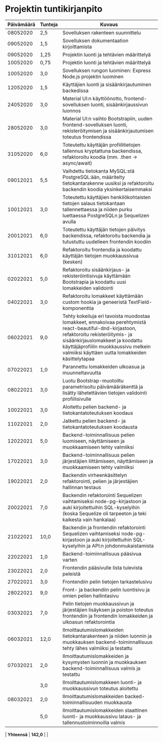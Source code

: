 # Projektin tuntikirjanpito

| Päivämäärä | Tunteja | Kuvaus |
| ---------- | ------- | ------ |
| 08052020 | 2,5 | Sovelluksen rakenteen suunnittelu |
| 09052020 | 1,5 | Sovelluksen dokumentaation kirjoittamista |
| 09052020 | 1,25 | Projektin luonti ja tehtävien määrittelyä |
| 10052020 | 0,75 | Projektin luonti ja tehtävien määrittelyä |
| 10052020 | 3,0 | Sovelluksen rungon luominen: Express Node.js projektin luominen |
| 12052020 | 1,5 | Käyttäjien luonti ja sisäänkirjautuminen backedissa |
| 24052020 | 3,0 | Material UI:n käyttöönotto, frontend-sovelluksen luonti, sisäänkirjaussivun luonnos |
| 28052020 | 3,0 | Material UI:n vaihto Bootstrapiin, uuden frontend-sovelluksen luonti, rekisteröitymisen ja sisäänkirjautumisen toteutus frontendissa |
| 31052020 | 6,0 | Toteutettu käyttäjän profiilitietojen tallennus kryptattuna backendissa, refaktoroitu koodia (mm. .then -> async/await) |
| 09012021 | 5,5 | Vaihdettu tietokanta MySQL:stä PostgreSQL:ään, määritelty tietokantarakenne uusiksi ja refaktoroitu backendin koodia yksinkertaisemmaksi |
| 10012021 | 3,0 | Toteutettu käyttäjien henkilökohtaisten tietojen salaus tietokantaan tallennettaessa ja niiden purku luettaessa PostgreSQLn ja Sequelizen avulla |
| 20012021 | 6,0 | Toteutettu käyttäjän tietojen päivitys backendissa, refaktoroitu backendia ja tutustuttu uudelleen frontendin koodiin |
| 31012021 | 6,0 | Refaktoroitu frontendia ja koodattu käyttäjän tietojen muokkaussivua (kesken) |
| 02022021 | 5,0 | Refaktoroitu sisäänkirjaus- ja rekisteröintisivuja käyttämään Bootstrapia ja koodattu uusi lomakkeiden validointi |
| 04022021 | 3,0 | Refaktoroitu lomakkeet käyttämään custom hookia ja geneeristä TextField-komponenttia |
| 06022021 | 9,0 | Tehty kokeiluja eri tavoista muodostaa lomakkeet, ennakoivaa perehtymistä react-beautiful-dnd-kirjastoon, refaktoroitu rekisteröitymis- ja sisäänkirjauslomakkeet ja koodattu käyttäjäprofiilin muokkaussivu melkein valmiiksi käyttäen uutta lomakkeiden käsittelytapaa |
| 07022021 | 1,0 | Parannettu lomakkeiden ulkoasua ja muunneltavuutta |
| 08022021 | 3,0 | Luotu Bootstrap-muotoiltu parametrisoitu päivämääräkenttä ja lisätty lähetettävien tietojen validointi profiilisivulle |
| 10022021 | 3,0 | Aloitettu pelien backend- ja tietokantatoteutuksen koodaus |
| 11022021 | 2,0 | Jatkettu pelien backend- ja tietokantatoteutuksen koodausta |
| 12022021 | 5,0 | Backend-toiminnallisuus pelien luomiseen, näyttämiseen ja muokkaamiseen tehty valmiiksi|
| 17022021 | 3,0 | Backend-toiminnallisuus pelien järjestäjien liittämiseen, näyttämiseen ja muokkaamiseen tehty valmiiksi|
| 19022021 | 2,0 | Backendin virheenkäsittelyn refaktorointi, pelien ja järjestäjien hallinnan testaus |
| 20022021 | 7,0 | Backendin refaktorointi Sequelizen vaihtamiseksi node-pg-kirjastoon ja auki kirjoitettuihin SQL-kyselyihin (koska Sequelize oli tarpeeton ja teki kaikesta vain hankalaa) |
| 21022021 | 10,0 | Backendin ja frontendin refaktorointi Sequelizen vaihtamiseksi node-pg-kirjastoon ja auki kirjoitettuihin SQL-kyselyihin ja API:n johdonmukaistamista |
| 22022021 | 1,0 | Backend-toiminnallisuus pääsivua varten |
| 23022021 | 2,0 | Frontendin pääsivulle lista tulevista peleistä |
| 27022021 | 3,0 | Frontendiin pelin tietojen tarkastelusivu |
| 28022021 | 9,0 | Front- ja backendiin pelin luontisivu ja omien pelien hallintasivu |
| 03032021 | 7,0 | Pelin tietojen muokkaussivun ja järjestäjien lisäyksen ja poiston toteutus frontendiin ja frontendin lomakkeiden ja ulkoasun refaktorointia |
| 06032021 | 12,0 | Ilmoittautumislomakkeiden tietokantarakenteen ja niiden luonnin ja muokkauksen backend-toiminnallisuus tehty lähes valmiiksi ja testattu |
| 07032021 | 2,0 | Ilmoittautumislomakkeiden ja kysymysten luonnin ja muokkauksen backend-toiminnallisuus valmis ja testattu |
|          | 3,0 | Ilmoittautumislomakkeen luonti- ja muokkaussivun toteutus aloitettu |
| 08032021 | 2,0 | Ilmoittautumislomakkeiden backed-toiminnallisuuden muokkausta |
|          | 5,0 | Ilmoittautumislomakkeiden staattinen luonti- ja muokkaussivu lataus- ja tallennustoiminnoilla valmis |

| **Yhteensä** | **142,0** | |

